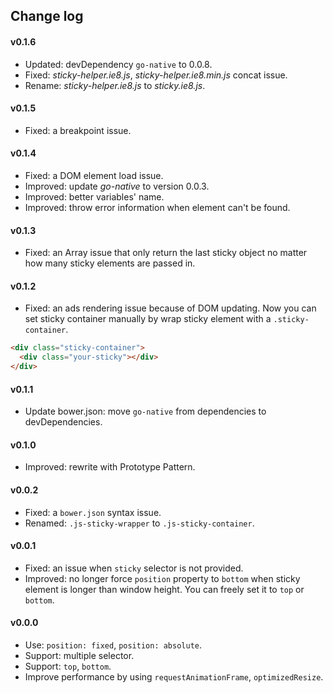 ## Change log

#### v0.1.6
- Updated: devDependency `go-native` to 0.0.8.
- Fixed: *sticky-helper.ie8.js*, *sticky-helper.ie8.min.js* concat issue.
- Rename: *sticky-helper.ie8.js* to *sticky.ie8.js*.

#### v0.1.5
- Fixed: a breakpoint issue.

#### v0.1.4
- Fixed: a DOM element load issue.
- Improved: update *go-native* to version 0.0.3.
- Improved: better variables' name. 
- Improved: throw error information when element can't be found.

#### v0.1.3
- Fixed: an Array issue that only return the last sticky object no matter how many sticky elements are passed in.

#### v0.1.2
- Fixed: an ads rendering issue because of DOM updating. Now you can set sticky container manually by wrap sticky element with a `.sticky-container`.
```html
<div class="sticky-container">
  <div class="your-sticky"></div>
</div>
```

#### v0.1.1
- Update bower.json: move `go-native` from dependencies to devDependencies.

#### v0.1.0
- Improved: rewrite with Prototype Pattern.

#### v0.0.2
- Fixed: a `bower.json` syntax issue.
- Renamed: `.js-sticky-wrapper` to `.js-sticky-container`.

#### v0.0.1
- Fixed: an issue when `sticky` selector is not provided.
- Improved: no longer force `position` property to `bottom` when sticky element is longer than window height. You can freely set it to `top` or `bottom`.

#### v0.0.0
- Use: `position: fixed`, `position: absolute`.
- Support: multiple selector.
- Support: `top`, `bottom`.
- Improve performance by using `requestAnimationFrame`, `optimizedResize`.